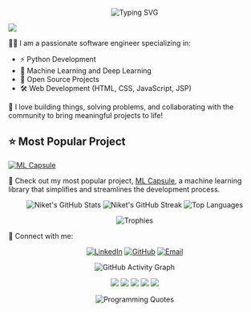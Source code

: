 <!-- Introduction Section -->
<p align="center">
  <img src="https://readme-typing-svg.demolab.com?font=Fira+Code&weight=500&size=25&duration=4000&pause=1000&color=F7BE38&center=true&vCenter=true&width=435&lines=Hi+%F0%9F%91%8B%2C+I'm+Niket+%F0%9F%A7%91%E2%80%8D%F0%9F%92%BB;Daydreaming+with+Python+%F0%9F%94%A5;Machine+Learning+Enthusiast+%F0%9F%A4%96;Open+Source+Contributor+%F0%9F%92%AA" alt="Typing SVG" />
</p>

<!-- Hit Counter -->
<a href="https://hits.seeyoufarm.com">
  <img src="https://hits.seeyoufarm.com/api/count/incr/badge.svg?url=https%3A%2F%2Fgithub.com%2FNiketKumardheeryan&count_bg=%23C83D90&title_bg=%23555555&icon=ferrari.svg&icon_color=%23E7E7E7&title=Thanks+for+visiting%21&edge_flat=true"/>
</a>

<!-- About Me Section -->
<p>👨‍💻 I am a passionate software engineer specializing in:</p>
<ul>
  <li>⚡ Python Development</li>
  <li>🤖 Machine Learning and Deep Learning</li>
  <li>🌟 Open Source Projects</li>
  <li>🛠️ Web Development (HTML, CSS, JavaScript, JSP)</li>
</ul>

<p>🚀 I love building things, solving problems, and collaborating with the community to bring meaningful projects to life!</p>

<!-- Most Starred Project Section -->
<h2>⭐ Most Popular Project</h2>
<p align="left">
  <a href="https://github.com/NiketKumardheeryan/ML-Capsule">
    <img src="https://github-readme-stats.vercel.app/api/pin/?username=NiketKumardheeryan&repo=ML-Capsule&theme=radical" alt="ML Capsule" />
  </a>
</p>
<p>🔗 Check out my most popular project, <a href="https://github.com/NiketKumardheeryan/ML-Capsule">ML Capsule</a>, a machine learning library that simplifies and streamlines the development process.</p>

<!-- GitHub Stats Section -->
<p align="center">
  <img src="https://github-readme-stats.vercel.app/api?username=NiketKumardheeryan&show_icons=true&theme=radical" alt="Niket's GitHub Stats" />
  <img src="https://github-readme-streak-stats.herokuapp.com/?user=NiketKumardheeryan&theme=radical" alt="Niket's GitHub Streak" />
  <img src="https://github-readme-stats.vercel.app/api/top-langs/?username=NiketKumardheeryan&layout=compact&theme=radical" alt="Top Languages" />
</p>

<!-- GitHub Trophies Section -->
<p align="center">
  <img src="https://github-profile-trophy.vercel.app/?username=NiketKumardheeryan&theme=radical&no-frame=true&row=1&column=7" alt="Trophies" />
</p>

<!-- Connect with Me Section -->
<p>🔗 Connect with me:</p>
<p align="center">
  <a href="https://www.linkedin.com/in/your-linkedin-profile/"><img alt="LinkedIn" title="LinkedIn" src="https://img.shields.io/badge/-LinkedIn-0e76a8?style=for-the-badge&logo=linkedin&logoColor=white"/></a>
  <a href="https://github.com/NiketKumardheeryan"><img alt="GitHub" title="GitHub" src="https://img.shields.io/badge/-GitHub-black?style=for-the-badge&logo=github&logoColor=white"/></a>
  <a href="mailto:your-email@example.com"><img alt="Email" title="Email" src="https://img.shields.io/badge/-Email-c14438?style=for-the-badge&logo=gmail&logoColor=white"/></a>
</p>

<!-- GitHub Activity Graph -->
<p align="center">
  <img src="https://activity-graph.herokuapp.com/graph?username=NiketKumardheeryan&theme=github" alt="GitHub Activity Graph" />
</p>

<!-- Fun Badges and Achievements -->
<p align="center">
  <img src="https://img.shields.io/badge/Code-Python-informational?style=flat&logo=python&logoColor=white&color=2bbc8a" />
  <img src="https://img.shields.io/badge/Tools-TensorFlow-informational?style=flat&logo=tensorflow&logoColor=white&color=FF6F00" />
  <img src="https://img.shields.io/badge/Framework-Django-informational?style=flat&logo=django&logoColor=white&color=092E20" />
  <img src="https://img.shields.io/badge/Editor-VS_Code-blue?style=flat&logo=visual-studio-code&logoColor=white" />
  <img src="https://img.shields.io/badge/CI/CD-GitHub_Actions-lightgrey?style=flat&logo=github-actions&logoColor=white" />
</p>

<!-- Fun Section: Random Programming Quotes -->
<p align="center">
  <img src="https://quotes-github-readme.vercel.app/api?type=horizontal&theme=radical" alt="Programming Quotes" />
</p>
